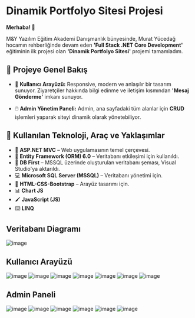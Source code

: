 # Dinamik Portfolyo Sitesi Projesi

**Merhaba! 👋**

M&Y Yazılım Eğitim Akademi Danışmanlık bünyesinde, Murat Yücedağ hocamın rehberliğinde devam eden **'Full Stack .NET Core Development'** eğitiminin ilk projesi olan **'Dinamik Portfolyo Sitesi'** projemi tamamladım.

## 📌 Projeye Genel Bakış

- 👤 **Kullanıcı Arayüzü:** Responsive, modern ve anlaşılır bir tasarım sunuyor. Ziyaretçiler hakkında bilgi edinme ve iletişim kısmından **'Mesaj Gönderme'** imkanı sunuyor.
  
- 🖱️ **Admin Yönetim Paneli:** Admin, ana sayfadaki tüm alanlar için **CRUD** işlemleri yaparak siteyi dinamik olarak yönetebiliyor.

## 📌 Kullanılan Teknoloji, Araç ve Yaklaşımlar

- 🤖 **ASP.NET MVC** – Web uygulamasının temel çerçevesi.
- 🎐 **Entity Framework (ORM) 6.0** – Veritabanı etkileşimi için kullanıldı.
- 🎡 **DB First** – MSSQL üzerinde oluşturulan veritabanı şeması, Visual Studio'ya aktarıldı.
- 💻 **Microsoft SQL Server (MSSQL)** – Veritabanı yönetimi için.
- 🎨 **HTML-CSS-Bootstrap** – Arayüz tasarımı için.
- 📊 **Chart JS**
- 🖌️ **JavaScript (JS)**
- ⌨️ **LINQ**

##  Veritabanı Diagramı
![image](https://github.com/user-attachments/assets/50fca5d6-7159-46ec-af81-0e2d89c79600)

##  Kullanıcı Arayüzü
![image](https://github.com/user-attachments/assets/6a33dacf-5993-45ed-b146-95f3ec19127a)
![image](https://github.com/user-attachments/assets/7ecc83f4-6d64-4216-a540-0622b20e2998)
![image](https://github.com/user-attachments/assets/5542a75e-88eb-484a-a783-d22f068f64b7)
![image](https://github.com/user-attachments/assets/8607a3bd-ba37-478a-8fc9-e4d57b9042aa)
![image](https://github.com/user-attachments/assets/3289d41f-cf68-4257-a431-97ef59725a94)
![image](https://github.com/user-attachments/assets/16ed3007-3ae4-41a5-b237-f14f35d5b7ef)
![image](https://github.com/user-attachments/assets/1c3f379d-747f-432c-a10d-c6062fd0b896)


##  Admin Paneli
![image](https://github.com/user-attachments/assets/2d2300a3-473f-4e92-a1bc-fcb3e558feb2)
![image](https://github.com/user-attachments/assets/354e4421-2e9f-4369-9732-188686271e2e)
![image](https://github.com/user-attachments/assets/ddf193a2-9850-4697-9bd3-edb2ad8a8bab)
![image](https://github.com/user-attachments/assets/fc33bbb5-222e-488d-ac91-f8081e8ebf63)
![image](https://github.com/user-attachments/assets/e8cd3a9e-af0d-45fd-a0a9-4362961fc917)
![image](https://github.com/user-attachments/assets/5d12196b-33ca-433a-b49a-3728cc48af7e)





